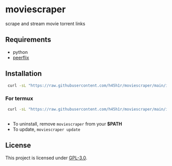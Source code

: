 # moviescraper
scrape and stream movie torrent links

## Requirements
* python
* [peerflix](https://github.com/mafintosh/peerflix) 

## Installation

```sh
 curl -sL "https://raw.githubusercontent.com/h45h1r/moviescraper/main/install.sh" | bash
```

### For termux
```sh
 curl -sL "https://raw.githubusercontent.com/h45h1r/moviescraper/main/install-termux.sh" | bash
```
##
- To uninstall, remove `moviescraper` from your **$PATH**
- To update, `moviescraper update`

## License
This project is licensed under [GPL-3.0](https://raw.githubusercontent.com/Illumina/licenses/master/gpl-3.0.txt).
